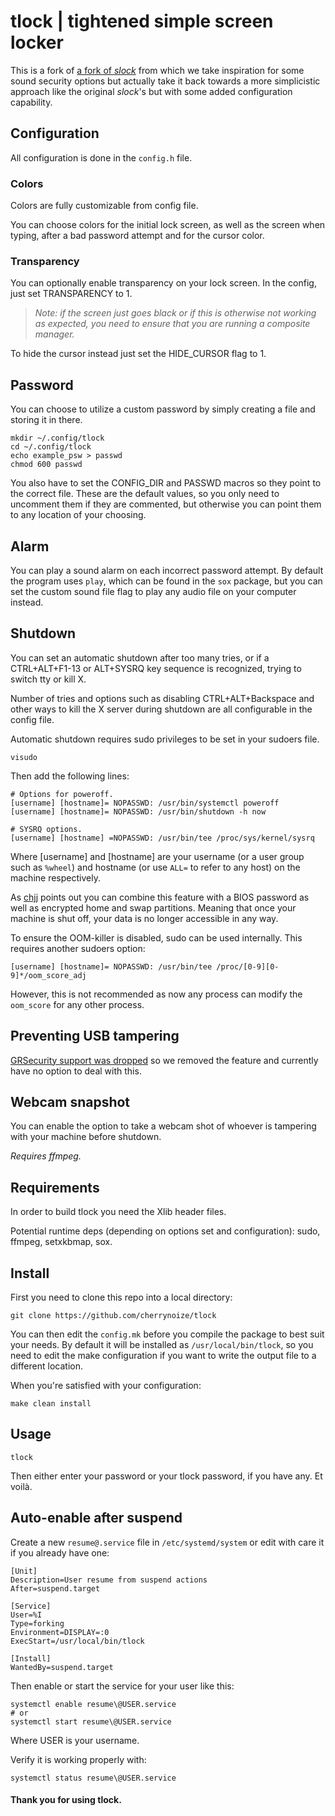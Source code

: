 # tlock | tightened simple screen locker

This is a fork of
[a fork of *slock*](https://github.com/chjj/slock)
from which we take inspiration for some sound security 
options but actually take it back towards a more 
simplicistic approach like the original *slock*'s but 
with some added configuration capability.

## Configuration

All configuration is done in the `config.h` file.

### Colors

Colors are fully customizable from config file.

You can choose colors for the initial lock screen, as
well as the screen when typing, after a bad password
attempt and for the cursor color.

### Transparency

You can optionally enable transparency on your lock 
screen. In the config, just set TRANSPARENCY to 1.

> *Note: if the screen just goes black or if this is 
> otherwise not working as expected, you need to ensure
> that you are running a composite manager.*

To hide the cursor instead just set the HIDE_CURSOR
flag to 1.

## Password

You can choose to utilize a custom password by simply
creating a file and storing it in there.

    mkdir ~/.config/tlock
    cd ~/.config/tlock
    echo example_psw > passwd 
    chmod 600 passwd

You also have to set the CONFIG_DIR and PASSWD macros
so they point to the correct file. These are the default
values, so you only need to uncomment them if they are
commented, but otherwise you can point them to any
location of your choosing.

## Alarm

You can play a sound alarm on each incorrect password
attempt. By default the program uses `play`, which can be
found in the `sox` package, but you can set the custom
sound file flag to play any audio file on your computer
instead.

## Shutdown

You can set an automatic shutdown after too many tries,
or if a CTRL+ALT+F1-13 or ALT+SYSRQ key sequence is 
recognized, trying to switch tty or kill X.

Number of tries and options such as disabling
CTRL+ALT+Backspace and other ways to kill the X server
during shutdown are all configurable in the config file.

Automatic shutdown requires sudo privileges to be set in
your sudoers file.

    visudo 

Then add the following lines:

    # Options for poweroff.
    [username] [hostname]= NOPASSWD: /usr/bin/systemctl poweroff
    [username] [hostname]= NOPASSWD: /usr/bin/shutdown -h now

    # SYSRQ options.
    [username] [hostname] =NOPASSWD: /usr/bin/tee /proc/sys/kernel/sysrq

Where [username] and [hostname] are your username (or a
user group such as `%wheel`) and hostname (or use `ALL=`
to refer to any host) on the machine respectively.

As [chjj](https://github.com/chjj/slock) points out you
can combine this feature with a BIOS password as well as 
encrypted home and swap partitions. Meaning that once
your machine is shut off, your data is no longer
accessible in any way.

To ensure the OOM-killer is disabled, sudo can be used
internally. This requires another sudoers option:

    [username] [hostname]= NOPASSWD: /usr/bin/tee /proc/[0-9][0-9]*/oom_score_adj

However, this is not recommended as now any process can 
modify the `oom_score` for any other process.

## Preventing USB tampering

[GRSecurity support was dropped](https://lists.archlinux.org/pipermail/arch-general/2017-April/043604.html)
so we removed the feature and currently have no option to
deal with this.

## Webcam snapshot

You can enable the option to take a webcam shot of
whoever is tampering with your machine before shutdown.

*Requires ffmpeg.*

## Requirements

In order to build tlock you need the Xlib header files.

Potential runtime deps (depending on options set and
configuration): sudo, ffmpeg, setxkbmap, sox.

## Install

First you need to clone this repo into a local directory:

    git clone https://github.com/cherrynoize/tlock

You can then edit the `config.mk` before you compile the
package to best suit your needs. By default it will be
installed as `/usr/local/bin/tlock`, so you need to edit
the make configuration if you want to write the output
file to a different location.

When you're satisfied with your configuration:

    make clean install

## Usage 

    tlock

Then either enter your password or your tlock password,
if you have any. Et voilà.

## Auto-enable after suspend

Create a new `resume@.service` file in
`/etc/systemd/system` or edit with care it if you
already have one:

    [Unit]
    Description=User resume from suspend actions
    After=suspend.target

    [Service]
    User=%I
    Type=forking
    Environment=DISPLAY=:0
    ExecStart=/usr/local/bin/tlock

    [Install]
    WantedBy=suspend.target

Then enable or start the service for your user like this:

    systemctl enable resume\@USER.service
    # or
    systemctl start resume\@USER.service

Where USER is your username.

Verify it is working properly with:

    systemctl status resume\@USER.service

#### Thank you for using tlock.
